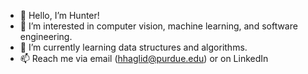 - 👋 Hello, I’m Hunter!
- 👀 I’m interested in computer vision, machine learning, and software engineering.
- 🌱 I’m currently learning data structures and algorithms.
- 📫 Reach me via email (hhaglid@purdue.edu) or on LinkedIn
<!--- 💞️ I’m looking to collaborate---> 

<!---
Hunter314/Hunter314 is a ✨ special ✨ repository because its `README.md` (this file) appears on your GitHub profile.
You can click the Preview link to take a look at your changes.
--->

